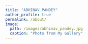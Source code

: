 ```yaml
---
title: "ABHINAV PANDEY"
author_profile: true
permalink: /about/
image:
  path: /images/abhinav_pandey.jpg
  caption: "Photo from My Gallery"
---
```

